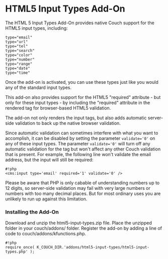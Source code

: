 # HTML5 Input Types Add-On #

The HTML 5 Input Types Add-On provides native Couch support for the HTML5 input types, including:

    type="email"
    type="url"
    type="tel"
    type="search"
    type="color"
    type="number"
    type="range"
    type="date"
    type="time"

Once the add-on is activated, you can use these types just like you would any of the standard input types.

This add-on also provides support for the HTML5 "required" attribute - but only for these input types - by including the "required" attribute in the rendered tag for browser-based HTML5 validation. 

The add-on not only renders the input tags, but also adds automatic server-side validation to back up the native browser validation.

Since automatic validation can sometimes interfere with what you want to accomplish, it can be disabled by setting the parameter `validate='0'` on any of these input types. The parameter `validate='0'` will turn off any automatic validation for the tag but won't affect any other Couch validation that is present. For example, the following line won't validate the email address, but the input will still be required:

```
#!php
<cms:input type='email' required='1' validate='0' />
```

Please be aware that PHP is only cabable of understanding numbers up to 12 digits, so server-side validation may fail with very large numbers or numbers with too many decimal places. But for most ordinary uses you are unlikely to run up against this limitation.
### Installing the Add-On ###

Download and unzip the html5-input-types.zip file. Place the unzipped folder in your couch/addons/ folder. Register the add-on by adding a line of code to couch/addons/kfunctions.php. 

```
#!php
require_once( K_COUCH_DIR.'addons/html5-input-types/html5-input-types.php' );
```

